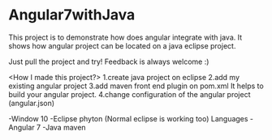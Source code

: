 # Angular7withJava

This project is to demonstrate how does angular integrate with java.
It shows how angular project can be located on a java eclipse project.

Just pull the project and try!
Feedback is always welcome :)




<How I made this project?>
1.create java project on eclipse
2.add my existing angular project
3.add maven front end plugin on pom.xml
   It helps to build your angular project.
4.change configuration of the angular project (angular.json)   


<Enviroment>
-Window 10
-Eclipse phyton (Normal eclipse is working too)
Languages
-Angular 7
-Java maven


